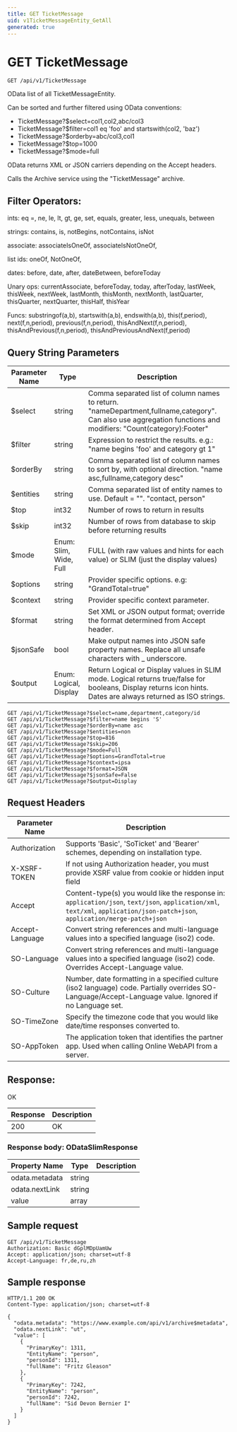```yaml
---
title: GET TicketMessage
uid: v1TicketMessageEntity_GetAll
generated: true
---
```


# GET TicketMessage

```http
GET /api/v1/TicketMessage
```

OData list of all TicketMessageEntity.


Can be sorted and further filtered using OData conventions:

* TicketMessage?$select=col1,col2,abc/col3
* TicketMessage?$filter=col1 eq 'foo' and startswith(col2, 'baz')
* TicketMessage?$orderby=abc/col3,col1
* TicketMessage?$top=1000
* TicketMessage?$mode=full


OData returns XML or JSON carriers depending on the Accept headers.


Calls the Archive service using the "TicketMessage" archive.


## Filter Operators: ##

ints: eq =, ne, le, lt, gt, ge, set, equals, greater, less, unequals, between

strings: contains, is, notBegins, notContains, isNot

associate: associateIsOneOf, associateIsNotOneOf,  

list ids: oneOf, NotOneOf, 

dates: before, date, after, dateBetween, beforeToday

Unary ops: currentAssociate, beforeToday, today, afterToday, lastWeek, thisWeek, nextWeek, lastMonth, thisMonth, nextMonth, lastQuarter, thisQuarter, nextQuarter, thisHalf, thisYear

Funcs: substringof(a,b), startswith(a,b), endswith(a,b), this(f,period), next(f,n,period), previous(f,n,period), thisAndNext(f,n,period), thisAndPrevious(f,n,period), thisAndPreviousAndNext(f,period)






## Query String Parameters

| Parameter Name | Type |  Description |
|----------------|------|--------------|
| $select | string |  Comma separated list of column names to return. "nameDepartment,fullname,category". Can also use aggregation functions and modifiers: "Count(category):Footer" |
| $filter | string |  Expression to restrict the results. e.g.: "name begins 'foo' and category gt 1" |
| $orderBy | string |  Comma separated list of column names to sort by, with optional direction. "name asc,fullname,category desc" |
| $entities | string |  Comma separated list of entity names to use. Default = "". "contact, person" |
| $top | int32 |  Number of rows to return in results |
| $skip | int32 |  Number of rows from database to skip before returning results |
| $mode | Enum: Slim, Wide, Full |  FULL (with raw values and hints for each value) or SLIM (just the display values) |
| $options | string |  Provider specific options. e.g: "GrandTotal=true" |
| $context | string |  Provider specific context parameter. |
| $format | string |  Set XML or JSON output format; override the format determined from Accept header. |
| $jsonSafe | bool |  Make output names into JSON safe property names. Replace all unsafe characters with _ underscore. |
| $output | Enum: Logical, Display |  Return Logical or Display values in SLIM mode. Logical returns true/false for booleans, Display returns icon hints. Dates are always returned as ISO strings. |

```http
GET /api/v1/TicketMessage?$select=name,department,category/id
GET /api/v1/TicketMessage?$filter=name begins 'S'
GET /api/v1/TicketMessage?$orderBy=name asc
GET /api/v1/TicketMessage?$entities=non
GET /api/v1/TicketMessage?$top=816
GET /api/v1/TicketMessage?$skip=206
GET /api/v1/TicketMessage?$mode=Full
GET /api/v1/TicketMessage?$options=GrandTotal=true
GET /api/v1/TicketMessage?$context=ipsa
GET /api/v1/TicketMessage?$format=JSON
GET /api/v1/TicketMessage?$jsonSafe=False
GET /api/v1/TicketMessage?$output=Display
```


## Request Headers

| Parameter Name | Description |
|----------------|-------------|
| Authorization  | Supports 'Basic', 'SoTicket' and 'Bearer' schemes, depending on installation type. |
| X-XSRF-TOKEN   | If not using Authorization header, you must provide XSRF value from cookie or hidden input field |
| Accept         | Content-type(s) you would like the response in: `application/json`, `text/json`, `application/xml`, `text/xml`, `application/json-patch+json`, `application/merge-patch+json` |
| Accept-Language | Convert string references and multi-language values into a specified language (iso2) code. |
| SO-Language | Convert string references and multi-language values into a specified language (iso2) code. Overrides Accept-Language value. |
| SO-Culture | Number, date formatting in a specified culture (iso2 language) code. Partially overrides SO-Language/Accept-Language value. Ignored if no Language set. |
| SO-TimeZone | Specify the timezone code that you would like date/time responses converted to. |
| SO-AppToken | The application token that identifies the partner app. Used when calling Online WebAPI from a server. |


## Response:

OK

| Response | Description |
|----------------|-------------|
| 200 | OK |

### Response body: ODataSlimResponse

| Property Name | Type |  Description |
|----------------|------|--------------|
| odata.metadata | string |  |
| odata.nextLink | string |  |
| value | array |  |

## Sample request

```http!
GET /api/v1/TicketMessage
Authorization: Basic dGplMDpUamUw
Accept: application/json; charset=utf-8
Accept-Language: fr,de,ru,zh
```

## Sample response

```http_
HTTP/1.1 200 OK
Content-Type: application/json; charset=utf-8

{
  "odata.metadata": "https://www.example.com/api/v1/archive$metadata",
  "odata.nextLink": "ut",
  "value": [
    {
      "PrimaryKey": 1311,
      "EntityName": "person",
      "personId": 1311,
      "fullName": "Fritz Gleason"
    },
    {
      "PrimaryKey": 7242,
      "EntityName": "person",
      "personId": 7242,
      "fullName": "Sid Devon Bernier I"
    }
  ]
}
```